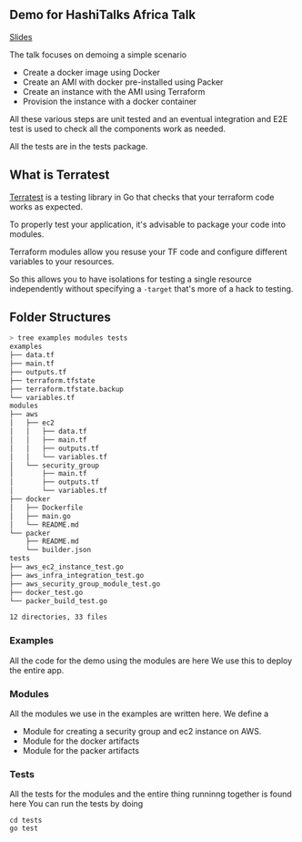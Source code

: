 ## Demo for HashiTalks Africa Talk

[Slides](https://docs.google.com/presentation/d/1EDzJdlaBkgbw5jECntb3i4TLyic0aG2mWZMopeg8PUQ/edit#slide=id.g7ffe38d48e_2_1266)

The talk focuses on demoing a simple scenario

- Create a docker image using Docker
- Create an AMI with docker pre-installed using Packer
- Create an instance with the AMI using Terraform
- Provision the instance with a docker container 

All these various steps are unit tested and an eventual integration and E2E test is used to check all the components work as needed.

All the tests are in the tests package.


## What is Terratest
[Terratest](https://terratest.gruntwork.io/) is a testing library in Go that checks that your terraform code works as expected.

To properly test your application, it's advisable to package your code into modules.

Terraform modules allow you resuse your TF code and configure different variables to your resources.

So this allows you to have isolations for testing a single resource independently  without specifying a `-target` that's more of a hack to testing.


## Folder Structures

```bash
> tree examples modules tests
examples
├── data.tf
├── main.tf
├── outputs.tf
├── terraform.tfstate
├── terraform.tfstate.backup
└── variables.tf
modules
├── aws
│   ├── ec2
│   │   ├── data.tf
│   │   ├── main.tf
│   │   ├── outputs.tf
│   │   └── variables.tf
│   └── security_group
│       ├── main.tf
│       ├── outputs.tf
│       └── variables.tf
├── docker
│   ├── Dockerfile
│   ├── main.go
│   └── README.md
└── packer
    ├── README.md
    └── builder.json
tests
├── aws_ec2_instance_test.go
├── aws_infra_integration_test.go
├── aws_security_group_module_test.go
├── docker_test.go
└── packer_build_test.go

12 directories, 33 files
```

### Examples
All the code for the demo using the modules are here
We use this to deploy the entire app.

### Modules
All the modules we use in the examples are written here.
We define a 
 - Module for creating a security group and ec2 instance on AWS.
 - Module for the docker artifacts
 - Module for the packer artifacts

### Tests
All the tests for the modules and the entire thing runninng together is found here
You can run the tests by doing
```
cd tests
go test
```

